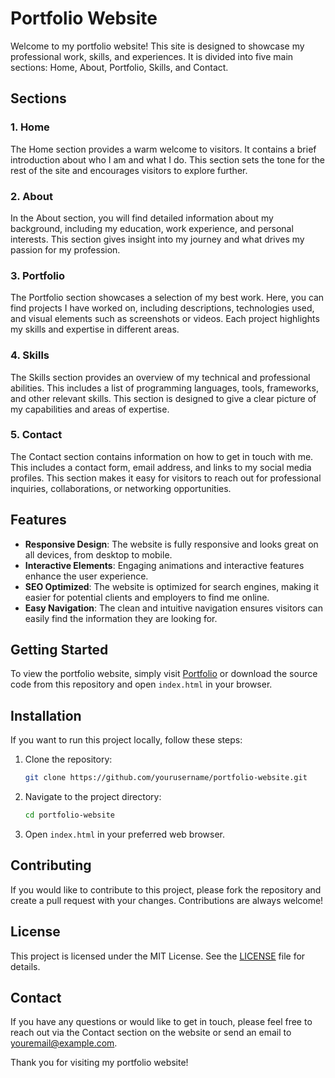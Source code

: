 # Portfolio Website

Welcome to my portfolio website! This site is designed to showcase my professional work, skills, and experiences. It is divided into five main sections: Home, About, Portfolio, Skills, and Contact.

## Sections

### 1. Home
The Home section provides a warm welcome to visitors. It contains a brief introduction about who I am and what I do. This section sets the tone for the rest of the site and encourages visitors to explore further.

### 2. About
In the About section, you will find detailed information about my background, including my education, work experience, and personal interests. This section gives insight into my journey and what drives my passion for my profession.

### 3. Portfolio
The Portfolio section showcases a selection of my best work. Here, you can find projects I have worked on, including descriptions, technologies used, and visual elements such as screenshots or videos. Each project highlights my skills and expertise in different areas.

### 4. Skills
The Skills section provides an overview of my technical and professional abilities. This includes a list of programming languages, tools, frameworks, and other relevant skills. This section is designed to give a clear picture of my capabilities and areas of expertise.

### 5. Contact
The Contact section contains information on how to get in touch with me. This includes a contact form, email address, and links to my social media profiles. This section makes it easy for visitors to reach out for professional inquiries, collaborations, or networking opportunities.

## Features

- **Responsive Design**: The website is fully responsive and looks great on all devices, from desktop to mobile.
- **Interactive Elements**: Engaging animations and interactive features enhance the user experience.
- **SEO Optimized**: The website is optimized for search engines, making it easier for potential clients and employers to find me online.
- **Easy Navigation**: The clean and intuitive navigation ensures visitors can easily find the information they are looking for.

## Getting Started

To view the portfolio website, simply visit [Portfolio](https://rishav-raushan.github.io/Portfolio/) or download the source code from this repository and open `index.html` in your browser.

## Installation

If you want to run this project locally, follow these steps:

1. Clone the repository:
   ```bash
   git clone https://github.com/yourusername/portfolio-website.git
   ```
2. Navigate to the project directory:
   ```bash
   cd portfolio-website
   ```
3. Open `index.html` in your preferred web browser.

## Contributing

If you would like to contribute to this project, please fork the repository and create a pull request with your changes. Contributions are always welcome!

## License

This project is licensed under the MIT License. See the [LICENSE](LICENSE) file for details.

## Contact

If you have any questions or would like to get in touch, please feel free to reach out via the Contact section on the website or send an email to [youremail@example.com](mailto:rishavraushan1804@gmail.com).

Thank you for visiting my portfolio website!
